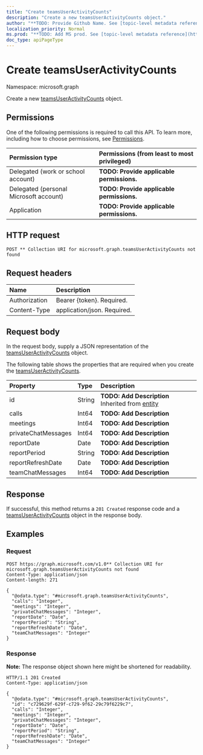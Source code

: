 ```yaml
---
title: "Create teamsUserActivityCounts"
description: "Create a new teamsUserActivityCounts object."
author: "**TODO: Provide Github Name. See [topic-level metadata reference](https://msgo.azurewebsites.net/add/document/guidelines/metadata.html#topic-level-metadata)**"
localization_priority: Normal
ms.prod: "**TODO: Add MS prod. See [topic-level metadata reference](https://msgo.azurewebsites.net/add/document/guidelines/metadata.html#topic-level-metadata)**"
doc_type: apiPageType
---
```


# Create teamsUserActivityCounts
Namespace: microsoft.graph



Create a new [teamsUserActivityCounts](../resources/teamsuseractivitycounts.md) object.

## Permissions
One of the following permissions is required to call this API. To learn more, including how to choose permissions, see [Permissions](/graph/permissions-reference).

|Permission type|Permissions (from least to most privileged)|
|:---|:---|
|Delegated (work or school account)|**TODO: Provide applicable permissions.**|
|Delegated (personal Microsoft account)|**TODO: Provide applicable permissions.**|
|Application|**TODO: Provide applicable permissions.**|

## HTTP request

<!-- {
  "blockType": "ignored"
}
-->
``` http
POST ** Collection URI for microsoft.graph.teamsUserActivityCounts not found
```

## Request headers
|Name|Description|
|:---|:---|
|Authorization|Bearer {token}. Required.|
|Content-Type|application/json. Required.|

## Request body
In the request body, supply a JSON representation of the [teamsUserActivityCounts](../resources/teamsuseractivitycounts.md) object.

The following table shows the properties that are required when you create the [teamsUserActivityCounts](../resources/teamsuseractivitycounts.md).

|Property|Type|Description|
|:---|:---|:---|
|id|String|**TODO: Add Description** Inherited from [entity](../resources/entity.md)|
|calls|Int64|**TODO: Add Description**|
|meetings|Int64|**TODO: Add Description**|
|privateChatMessages|Int64|**TODO: Add Description**|
|reportDate|Date|**TODO: Add Description**|
|reportPeriod|String|**TODO: Add Description**|
|reportRefreshDate|Date|**TODO: Add Description**|
|teamChatMessages|Int64|**TODO: Add Description**|



## Response

If successful, this method returns a `201 Created` response code and a [teamsUserActivityCounts](../resources/teamsuseractivitycounts.md) object in the response body.

## Examples

### Request
<!-- {
  "blockType": "request",
  "name": "create_teamsuseractivitycounts_from_"
}
-->
``` http
POST https://graph.microsoft.com/v1.0** Collection URI for microsoft.graph.teamsUserActivityCounts not found
Content-Type: application/json
Content-length: 271

{
  "@odata.type": "#microsoft.graph.teamsUserActivityCounts",
  "calls": "Integer",
  "meetings": "Integer",
  "privateChatMessages": "Integer",
  "reportDate": "Date",
  "reportPeriod": "String",
  "reportRefreshDate": "Date",
  "teamChatMessages": "Integer"
}
```


### Response
**Note:** The response object shown here might be shortened for readability.
<!-- {
  "blockType": "response",
  "truncated": true,
  "@odata.type": "microsoft.graph.teamsUserActivityCounts"
}
-->
``` http
HTTP/1.1 201 Created
Content-Type: application/json

{
  "@odata.type": "#microsoft.graph.teamsUserActivityCounts",
  "id": "c729629f-629f-c729-9f62-29c79f6229c7",
  "calls": "Integer",
  "meetings": "Integer",
  "privateChatMessages": "Integer",
  "reportDate": "Date",
  "reportPeriod": "String",
  "reportRefreshDate": "Date",
  "teamChatMessages": "Integer"
}
```

